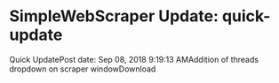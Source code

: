 # SimpleWebScraper Update: quick-update

Quick UpdatePost date: Sep 08, 2018 9:19:13 AMAddition of threads dropdown on scraper windowDownload